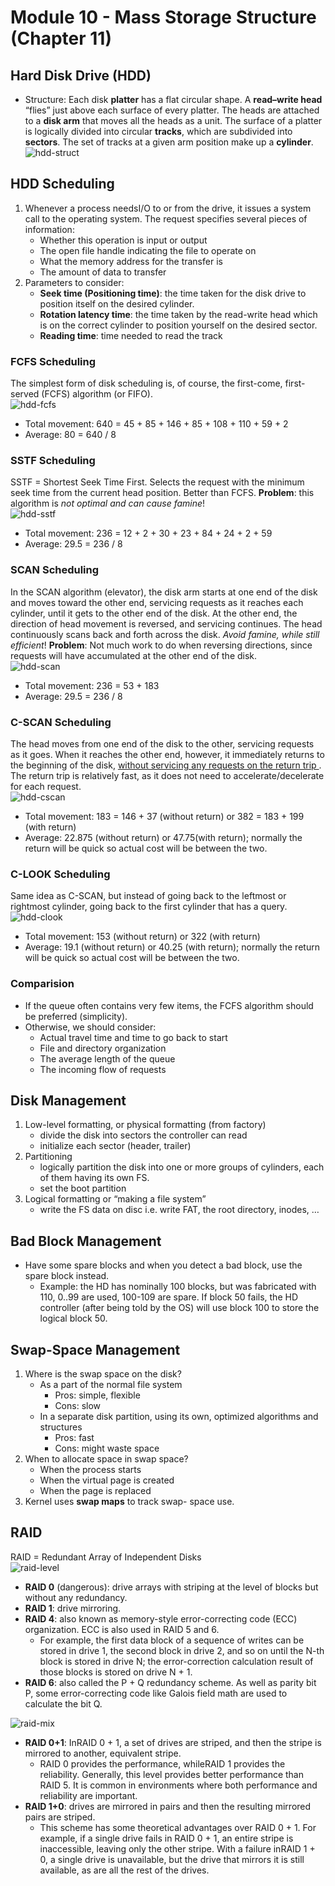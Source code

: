 # Module 10 - Mass Storage Structure (Chapter 11)

## Hard Disk Drive (HDD)
* Structure: Each disk **platter** has a flat circular shape. A **read–write head** “flies” just above each surface of every platter. The heads are attached to a **disk arm** that moves all the heads as a unit. The surface of a platter is logically divided into circular **tracks**, which are subdivided into **sectors**. The set of tracks at a given arm position make up a **cylinder**. </br>
    ![hdd-struct](./picture/hdd-struct.png)

## HDD Scheduling
1. Whenever a process needsI/O to or from the drive, it issues a system call to the operating system. The request specifies several pieces of information:
    * Whether this operation is input or output
    * The open file handle indicating the file to operate on
    * What the memory address for the transfer is
    * The amount of data to transfer
2. Parameters to consider:
    * **Seek time (Positioning time)**: the time taken for the disk drive to position itself on the desired cylinder.
    * **Rotation latency time**: the time taken by the read-write head which is on the correct cylinder to position yourself on the desired sector.
    * **Reading time**: time needed to read the track

### FCFS Scheduling
The simplest form of disk scheduling is, of course, the first-come, first-served (FCFS) algorithm (or FIFO). </br>
![hdd-fcfs](./picture/hdd-fcfs.png)
* Total movement: 640 = 45 + 85 + 146 + 85 + 108 + 110 + 59 + 2
* Average: 80 = 640 / 8

### SSTF Scheduling
SSTF = Shortest Seek Time First. Selects the request with the minimum seek time from the current head position. Better than FCFS. **Problem**: this algorithm is *not optimal and can cause famine*! </br>
![hdd-sstf](./picture/hdd-sstf.png)
* Total movement: 236 = 12 + 2 + 30 + 23 + 84 + 24 + 2 + 59
* Average: 29.5 = 236 / 8

### SCAN Scheduling
In the SCAN algorithm (elevator), the disk arm starts at one end of the disk and moves toward the other end, servicing requests as it reaches each cylinder, until it gets to the other end of the disk. At the other end, the direction of head movement is reversed, and servicing continues. The head continuously scans back and forth across the disk. *Avoid famine, while still efficient*! **Problem**: Not much work to do when reversing directions, since requests will have accumulated at the other end of the disk. </br>
![hdd-scan](./picture/hdd-scan.png)
* Total movement: 236 = 53 + 183
* Average: 29.5 = 236 / 8

### C-SCAN Scheduling
The head moves from one end of the disk to the other, servicing requests as it goes. When it reaches the other end, however, it immediately returns to the beginning of the disk, <u> without servicing any requests on the return trip </u>. The return trip is relatively fast, as it does not need to accelerate/decelerate for each request. </br>
![hdd-cscan](./picture/hdd-cscan.png)
* Total movement: 183 = 146 + 37 (without return) or 382 = 183 + 199 (with return)
* Average: 22.875 (without return) or 47.75(with return); normally the return will be quick so actual cost will be between the two.

### C-LOOK Scheduling
Same idea as C-SCAN, but instead of going back to
the leftmost or rightmost cylinder, going back to the first cylinder
that has a query. </br>
![hdd-clook](./picture/hdd-clook.png)
* Total movement: 153 (without return) or 322 (with return)
* Average: 19.1 (without return) or 40.25 (with return); normally the return will be quick so actual cost will be between the two.

### Comparision
* If the queue often contains very few items, the FCFS algorithm should be preferred (simplicity).
* Otherwise, we should consider:
    * Actual travel time and time to go back to start
    * File and directory organization
    * The average length of the queue
    * The incoming flow of requests

## Disk Management
1. Low-level formatting, or physical formatting (from factory)
    * divide the disk into sectors the controller can read
    * initialize each sector (header, trailer)
2. Partitioning
    * logically partition the disk into one or more groups of cylinders, each of them having its own FS.
    * set the boot partition
3. Logical formatting or “making a file system”
    * write the FS data on disc i.e. write FAT, the root directory, inodes, …

## Bad Block Management
* Have some spare blocks and when you detect a bad block, use the spare block instead.
    * Example: the HD has nominally 100 blocks, but was fabricated with 110, 0..99 are used, 100-109 are spare. If block 50 fails, the HD controller (after being told by the OS) will use block 100 to store the logical block 50.

## Swap-Space Management
1. Where is the swap space on the disk?
    * As a part of the normal file system
        * Pros: simple, flexible
        * Cons: slow
    * In a separate disk partition, using its own, optimized algorithms and structures
        * Pros: fast
        * Cons: might waste space
2. When to allocate space in swap space?
    * When the process starts
    * When the virtual page is created
    * When the page is replaced
3. Kernel uses **swap maps** to track swap- space use.

## RAID
RAID = Redundant Array of Independent Disks </br>
![raid-level](./picture/raid-level.png)
* **RAID 0** (dangerous): drive arrays with striping at the level of blocks but without any redundancy.
* **RAID 1**: drive mirroring.
* **RAID 4**: also known as memory-style error-correcting code (ECC) organization. ECC is also used in RAID 5 and 6.
    * For example, the first data block of a sequence of writes can be stored in drive 1, the second block in drive 2, and so on until the N-th block is stored in drive N; the error-correction calculation result of those blocks is stored on drive N + 1.
* **RAID 6**: also called the P + Q redundancy scheme. As well as parity bit P, some error-correcting code like Galois field math are used to calculate the bit Q.

![raid-mix](./picture/raid-mix.png)
* **RAID 0+1**: InRAID 0 + 1, a set of drives are striped, and then the stripe is mirrored to another, equivalent stripe. 
    * RAID 0 provides the performance, whileRAID 1 provides the reliability. Generally, this level provides better performance than RAID 5. It is common in environments where both performance and reliability are important.
* **RAID 1+0**: drives are mirrored in pairs and then the resulting mirrored pairs are striped.
    * This scheme has some theoretical advantages over RAID 0 + 1. For example, if a single drive fails in RAID 0 + 1, an entire stripe is inaccessible, leaving only the other stripe. With a failure inRAID 1 + 0, a single drive is unavailable, but the drive that mirrors it is still available, as are all the rest of the drives.
